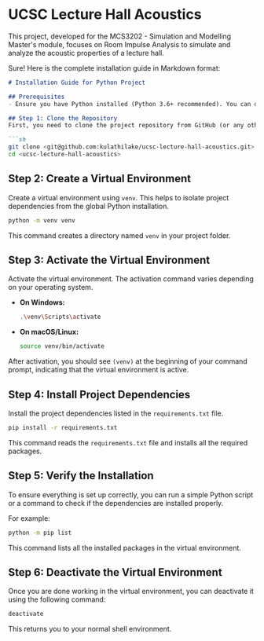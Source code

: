 # UCSC Lecture Hall Acoustics
This project, developed for the MCS3202 - Simulation and Modelling Master's module, focuses on Room Impulse Analysis to simulate and analyze the acoustic properties of a lecture hall. 

Sure! Here is the complete installation guide in Markdown format:

```markdown
# Installation Guide for Python Project

## Prerequisites
- Ensure you have Python installed (Python 3.6+ recommended). You can download Python from the [official website](https://www.python.org/downloads/).

## Step 1: Clone the Repository
First, you need to clone the project repository from GitHub (or any other source control management tool).

```sh
git clone <git@github.com:kulathilake/ucsc-lecture-hall-acoustics.git>
cd <ucsc-lecture-hall-acoustics>
```

## Step 2: Create a Virtual Environment
Create a virtual environment using `venv`. This helps to isolate project dependencies from the global Python installation.

```sh
python -m venv venv
```

This command creates a directory named `venv` in your project folder.

## Step 3: Activate the Virtual Environment
Activate the virtual environment. The activation command varies depending on your operating system.

- **On Windows:**

  ```sh
  .\venv\Scripts\activate
  ```

- **On macOS/Linux:**

  ```sh
  source venv/bin/activate
  ```

After activation, you should see `(venv)` at the beginning of your command prompt, indicating that the virtual environment is active.

## Step 4: Install Project Dependencies
Install the project dependencies listed in the `requirements.txt` file.

```sh
pip install -r requirements.txt
```

This command reads the `requirements.txt` file and installs all the required packages.

## Step 5: Verify the Installation
To ensure everything is set up correctly, you can run a simple Python script or a command to check if the dependencies are installed properly.

For example:

```sh
python -m pip list
```

This command lists all the installed packages in the virtual environment.

## Step 6: Deactivate the Virtual Environment
Once you are done working in the virtual environment, you can deactivate it using the following command:

```sh
deactivate
```

This returns you to your normal shell environment.

```